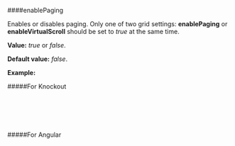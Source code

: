 ﻿####enablePaging

Enables or disables paging. Only one of two grid settings: **enablePaging** or **enableVirtualScroll** should be set to *true* at the same time.

**Value:** *true* or *false*.

**Default value:** *false*.

**Example:**

#####For Knockout
<!--Start the highlighter-->
<pre class="brush: html">
	<div id="test-knockout" data-bind="tgrid: { provider: itemsProvider, enablePaging: true}">
	</div>
</pre>

#####For Angular

<pre class="brush: html">
	<t-grid id="test-angular" provider="itemsProvider" enablePaging="true">
	</t-grid>
</pre>

#####

<script type="text/javascript">
    SyntaxHighlighter.highlight();
</script>